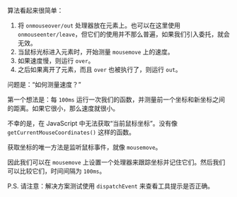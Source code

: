
算法看起来很简单：
1. 将 `onmouseover/out` 处理器放在元素上。也可以在这里使用 `onmouseenter/leave`，但它们的使用并不那么普遍，如果我们引入委托，就会无效。
2. 当鼠标光标进入元素时，开始测量 `mousemove` 上的速度。
3. 如果速度慢，则运行 `over`。
4. 之后如果离开了元素，而且 `over` 也被执行了，则运行 `out`。

问题是：“如何测量速度？”

第一个想法是：每 `100ms` 运行一次我们的函数，并测量前一个坐标和新坐标之间的距离。如果它很小，那么速度就很小。

不幸的是，在 JavaScript 中无法获取“当前鼠标坐标”。没有像 `getCurrentMouseCoordinates()` 这样的函数。

获取坐标的唯一方法是监听鼠标事件，就像 `mousemove`。

因此我们可以在 `mousemove` 上设置一个处理器来跟踪坐标并记住它们。然后我们可以比较它们，时间间隔为 `100ms`。

P.S. 请注意：解决方案测试使用 `dispatchEvent` 来查看工具提示是否正确。
